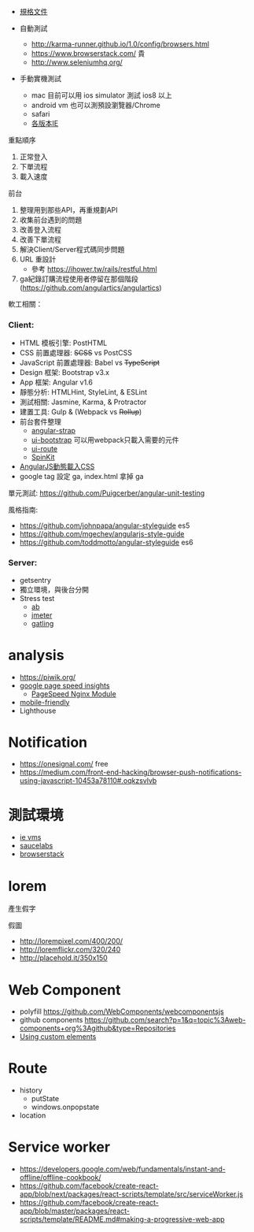 * [規格文件](http://sony1708.pixnet.net/blog/post/29993099--網站企劃--將網站需求與功能寫成規格文件?fref=gc)


* 自動測試
	* http://karma-runner.github.io/1.0/config/browsers.html
	* https://www.browserstack.com/ 貴
	* http://www.seleniumhq.org/
* 手動實機測試
	* mac 目前可以用 ios simulator 測試 ios8 以上
	* android vm 也可以測預設瀏覽器/Chrome
	* safari
	* [各版本IE](https://developer.microsoft.com/en-us/microsoft-edge/tools/vms/)

重點順序

1. 正常登入
2. 下單流程
3. 載入速度


前台

1. 整理用到那些API，再重規劃API
2. 收集前台遇到的問題
3. 改善登入流程
4. 改善下單流程
5. 解決Client/Server程式碼同步問題
6. URL 重設計
    * 參考 https://ihower.tw/rails/restful.html
7. ga紀錄訂購流程使用者停留在那個階段 (https://github.com/angulartics/angulartics)


軟工相關：

### Client:

* HTML 模板引擎: PostHTML
* CSS 前置處理器: ~~SCSS~~ vs PostCSS
* JavaScript 前置處理器: Babel vs ~~TypeScript~~
* Design 框架: Bootstrap v3.x
* App 框架: Angular v1.6
* 靜態分析: HTMLHint, StyleLint, & ESLint
* 測試相關: Jasmine, Karma, & Protractor
* 建置工具: Gulp & (Webpack vs ~~Rollup~~)
* 前台套件整理
    * [angular-strap](http://mgcrea.github.io/angular-strap/)
    * [ui-bootstrap](https://github.com/angular-ui/bootstrap#webpack--jspm)  可以用webpack只載入需要的元件
    * [ui-route](https://github.com/angular-ui/ui-router)
    * [SpinKit](https://github.com/tobiasahlin/SpinKit)
* [AngularJS動態載入CSS](http://stackoverflow.com/questions/15193492/how-to-include-view-partial-specific-styling-in-angularjs)
* google tag 設定 ga, index.html 拿掉 ga


單元測試: https://github.com/Puigcerber/angular-unit-testing

風格指南:
* https://github.com/johnpapa/angular-styleguide  es5
* https://github.com/mgechev/angularjs-style-guide
* https://github.com/toddmotto/angular-styleguide  es6

### Server:

* getsentry
* 獨立環境，與後台分開
* Stress test
    * [ab](https://httpd.apache.org/docs/2.4/programs/ab.html)
    * [jmeter](http://jmeter.apache.org/)
    * [gatling](http://gatling.io/)


# analysis

* https://piwik.org/
* [google page speed insights](https://developers.google.com/speed/pagespeed/insights)
    * [PageSpeed Nginx Module](https://developers.google.com/speed/pagespeed/module/)
* [mobile-friendly](https://search.google.com/search-console/mobile-friendly)
* Lighthouse



# Notification

* https://onesignal.com/  free
* https://medium.com/front-end-hacking/browser-push-notifications-using-javascript-10453a78110#.oqkzsvlvb



# 測試環境

* [ie vms]
* [saucelabs]
* [browserstack]


[saucelabs]: https://saucelabs.com/
[browserstack]: https://www.browserstack.com/
[ie vms]: https://developer.microsoft.com/en-us/microsoft-edge/tools/vms/
[in-app browser]: http://www.stateofdigital.com/facebook-browser-biggest-browser-ignore/


# lorem

產生假字

假圖
* http://lorempixel.com/400/200/
* http://loremflickr.com/320/240
* http://placehold.it/350x150

# Web Component

* polyfill https://github.com/WebComponents/webcomponentsjs
* github components https://github.com/search?p=1&q=topic%3Aweb-components+org%3Agithub&type=Repositories
* [Using custom elements](https://developer.mozilla.org/en-US/docs/Web/Web_Components/Using_custom_elements)


# Route

* history
	* putState
	* windows.onpopstate
* location

# Service worker

* https://developers.google.com/web/fundamentals/instant-and-offline/offline-cookbook/
* https://github.com/facebook/create-react-app/blob/next/packages/react-scripts/template/src/serviceWorker.js
* https://github.com/facebook/create-react-app/blob/master/packages/react-scripts/template/README.md#making-a-progressive-web-app

